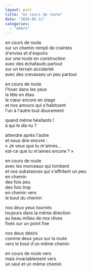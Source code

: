 ```yaml
---
layout: post
title: "en cours de route"
date: "2020-05-11"
categories:
  - "amore"
---
```


en cours de route  
sur un chemin rempli de craintes  
d'envies et d'espoirs  
sur une route en construction  
avec des échafauds partout  
sur un terrain accidenté  
avec des crevasses un peu partout  

en cours de route  
l'hiver dans les yeux  
la tête en étau  
le cœur encore en stage  
et nos amours qui s'habituent  
l'un à l'autre tout doucement  

quand même hésitants !  
à qui le dis-tu ?

attendre après l'autre  
et nous dire encore :  
« Je veux que tu m'aimes...  
est-ce que tu m'aimes encore ? »  

en cours de route  
avec les morceaux qui tombent  
et nos substances qui s'effritent un peu  
en chemin  
des fois peu  
des fois trop  
en chemin vers  
le bout du chemin  

nos deux yeux tournés  
toujours dans la même direction  
au beau milieu de nos rêves  
fixés sur un point fixe  

nos deux désirs  
comme deux yeux sur la route  
vers le bout d'un même chemin  

en cours de route vers   
mais invariablement vers  
un seul et un même chemin
